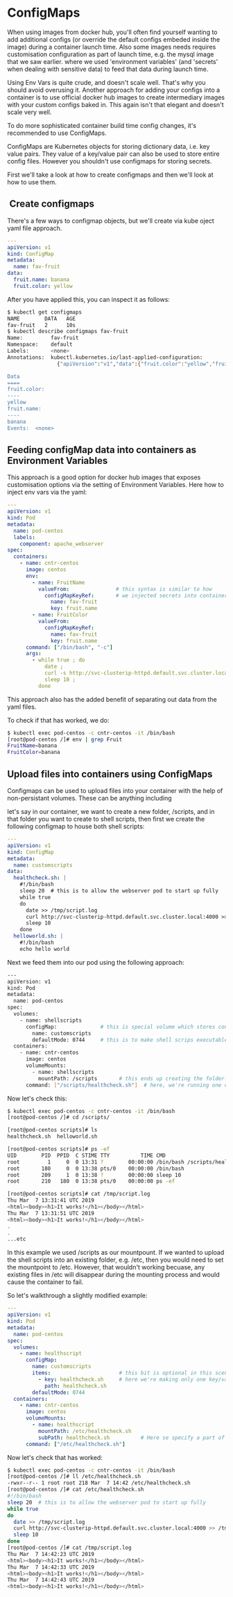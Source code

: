 # ConfigMaps

When using images from docker hub, you'll often find yourself wanting to add additional configs (or override the default configs embeded inside the image) during a container launch time. Also some images needs requires customisation configuration as part of launch time, e.g. the mysql image that we saw earlier. where we used 'environment variables' (and 'secrets' when dealing with sensitive data) to feed that data during launch time.

Using Env Vars is quite crude, and doesn't scale well. That's why you should avoid overusing it. Another approach for adding your configs into a container is to use official docker hub images to create intermediary images with your custom configs baked in. This again isn't that elegant and doesn't scale very well.


To do more sophisticated container build time config changes, it's recommended to use ConfigMaps. 

ConfigMaps are Kubernetes objects for storing dictionary data, i.e. key value pairs. They value of a key/value pair can also be used to store entire config files. However you shouldn't use configmaps for storing secrets.

First we'll take a look at how to create configmaps and then we'll look at how to use them. 




##  Create configmaps

There's a few ways to configmap objects, but we'll create via kube oject yaml file approach.


```yaml
---
apiVersion: v1
kind: ConfigMap
metadata:
  name: fav-fruit
data:
  fruit.name: banana
  fruit.color: yellow
```

After you have applied this, you can inspect it as follows:

```bash
$ kubectl get configmaps
NAME        DATA   AGE
fav-fruit   2      10s
$ kubectl describe configmaps fav-fruit
Name:         fav-fruit
Namespace:    default
Labels:       <none>
Annotations:  kubectl.kubernetes.io/last-applied-configuration:
                {"apiVersion":"v1","data":{"fruit.color":"yellow","fruit.name":"banana"},"kind":"ConfigMap","metadata":{"annotations":{},"name":"fav-fruit...

Data
====
fruit.color:
----
yellow
fruit.name:
----
banana
Events:  <none>
```


## Feeding configMap data into containers as Environment Variables


This approach is a good option for docker hub images that exposes customisation options via the setting of Environment Variables. Here how to inject env vars via the yaml:

```yaml
---
apiVersion: v1
kind: Pod
metadata:
  name: pod-centos
  labels:
    component: apache_webserver
spec: 
  containers:
    - name: cntr-centos
      image: centos
      env:
        - name: FruitName
          valueFrom:               # this syntax is similar to how
            configMapKeyRef:       # we injected secrets into containers
              name: fav-fruit
              key: fruit.name
        - name: FruitColor
          valueFrom:
            configMapKeyRef:
              name: fav-fruit
              key: fruit.name
      command: ["/bin/bash", "-c"]
      args:
        - while true ; do
            date ;
            curl -s http://svc-clusterip-httpd.default.svc.cluster.local:4000 ;
            sleep 10 ;
          done
```

This approach also has the added benefit of separating out data from the yaml files. 


To check if that has worked, we do:

```bash
$ kubectl exec pod-centos -c cntr-centos -it /bin/bash
[root@pod-centos /]# env | grep Fruit
FruitName=banana
FruitColor=banana
```

## Upload files into containers using ConfigMaps

Configmaps can be used to upload files into your container with the help of non-persistant volumes. These can be anything including 

let's say in our container, we want to create a new folder, /scripts, and in that folder you want to create to shell scripts, then first we create the following configmap to house both shell scripts: 

```yaml
---
apiVersion: v1
kind: ConfigMap
metadata:
  name: customscripts
data:
  healthcheck.sh: |
    #!/bin/bash
    sleep 20  # this is to allow the webserver pod to start up fully
    while true
    do
      date >> /tmp/script.log
      curl http://svc-clusterip-httpd.default.svc.cluster.local:4000 >> /tmp/script.log
      sleep 10
    done
  helloworld.sh: |
    #!/bin/bash
    echo hello world
```

Next we feed them into our pod using the following approach:


```bash
---
apiVersion: v1
kind: Pod
metadata:
  name: pod-centos
spec: 
  volumes:
    - name: shellscripts
      configMap:              # this is special volume which stores content of configmaps.
        name: customscripts
        defaultMode: 0744     # this is to make shell scrips executable
  containers:
    - name: cntr-centos
      image: centos
      volumeMounts:
        - name: shellscripts
          mountPath: /scripts       # this ends up creating the folder. 
      command: ["/scripts/healthcheck.sh"]  # here, we're running one of the scripts that we injected in. 
```

Now let's check this:


```bash
$ kubectl exec pod-centos -c cntr-centos -it /bin/bash
[root@pod-centos /]# cd /scripts/

[root@pod-centos scripts]# ls
healthcheck.sh  helloworld.sh

[root@pod-centos scripts]# ps -ef 
UID        PID  PPID  C STIME TTY          TIME CMD
root         1     0  0 13:31 ?        00:00:00 /bin/bash /scripts/healthcheck.sh
root       180     0  0 13:38 pts/0    00:00:00 /bin/bash
root       209     1  0 13:38 ?        00:00:00 sleep 10
root       210   180  0 13:38 pts/0    00:00:00 ps -ef

[root@pod-centos scripts]# cat /tmp/script.log 
Thu Mar  7 13:31:41 UTC 2019
<html><body><h1>It works!</h1></body></html>
Thu Mar  7 13:31:51 UTC 2019
<html><body><h1>It works!</h1></body></html>
.
.
...etc
```


In this example we used /scripts as our mountpount. If we wanted to upload the shell scripts into an existing folder, e.g. /etc, then you would need to set the mountpoint to /etc. However, that wouldn't working becuase, any existing files in /etc will disappear during the mounting process and would cause the container to fail.



So let's walkthrough a slightly modified example:

```yaml
---
apiVersion: v1
kind: Pod
metadata:
  name: pod-centos
spec: 
  volumes:
    - name: healthscript
      configMap:
        name: customscripts
        items:                      # this bit is optional in this scenario
          - key: healthcheck.sh     # here we're making only one key/value aviable inside the volume
            path: healthcheck.sh
        defaultMode: 0744
  containers:
    - name: cntr-centos
      image: centos
      volumeMounts:
        - name: healthscript
          mountPath: /etc/healthcheck.sh
          subPath: healthcheck.sh          # Here se specify a part of the volume 
      command: ["/etc/healthcheck.sh"]
```

Now let's check that has worked:


```bash
$ kubectl exec pod-centos -c cntr-centos -it /bin/bash
[root@pod-centos /]# ll /etc/healthcheck.sh 
-rwxr--r-- 1 root root 218 Mar  7 14:42 /etc/healthcheck.sh
[root@pod-centos /]# cat /etc/healthcheck.sh 
#!/bin/bash
sleep 20  # this is to allow the webserver pod to start up fully
while true
do
  date >> /tmp/script.log
  curl http://svc-clusterip-httpd.default.svc.cluster.local:4000 >> /tmp/script.log
  sleep 10
done
[root@pod-centos /]# cat /tmp/script.log 
Thu Mar  7 14:42:23 UTC 2019
<html><body><h1>It works!</h1></body></html>
Thu Mar  7 14:42:33 UTC 2019
<html><body><h1>It works!</h1></body></html>
Thu Mar  7 14:42:43 UTC 2019
<html><body><h1>It works!</h1></body></html>

```